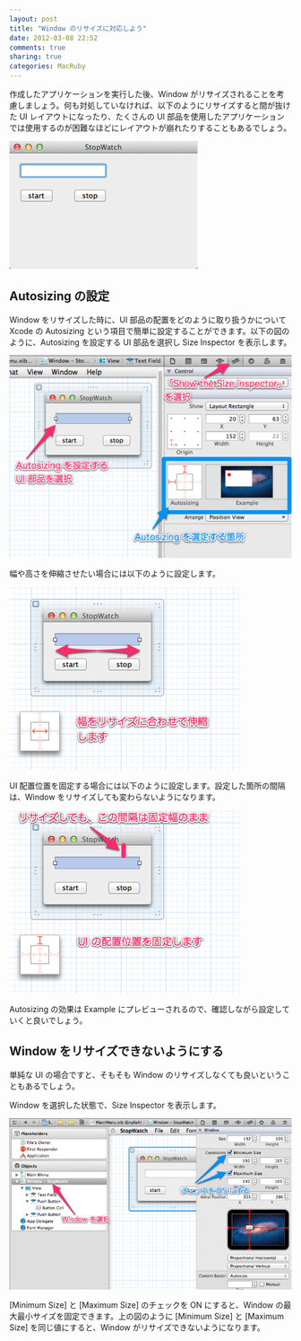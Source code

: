 ```yaml
---
layout: post
title: "Window のリサイズに対応しよう"
date: 2012-03-08 22:52
comments: true
sharing: true
categories: MacRuby
---
```


作成したアプリケーションを実行した後、Window がリサイズされることを考慮しましょう。何も対処していなければ、以下のようにリサイズすると間が抜けた UI レイアウトになったり、たくさんの UI 部品を使用したアプリケーションでは使用するのが困難なほどにレイアウトが崩れたりすることもあるでしょう。

![image](/images/ja/intro-window-resize/window.png)

## Autosizing の設定
Window をリサイズした時に、UI 部品の配置をどのように取り扱うかについて Xcode の Autosizing という項目で簡単に設定することができます。以下の図のように、Autosizing を設定する UI 部品を選択し Size Inspector を表示します。

![image](/images/ja/intro-window-resize/size_inspector.png)

幅や高さを伸縮させたい場合には以下のように設定します。

![image](/images/ja/intro-window-resize/autosizing_variable.png)

UI 配置位置を固定する場合には以下のように設定します。設定した箇所の間隔は、Window をリサイズしても変わらないようになります。

![image](/images/ja/intro-window-resize/autosizing_fixable.png)

Autosizing の効果は Example にプレビューされるので、確認しながら設定していくと良いでしょう。


## Window をリサイズできないようにする
単純な UI の場合ですと、そもそも Window のリサイズしなくても良いということもあるでしょう。

Window を選択した状態で、Size Inspector を表示します。

![image](/images/ja/intro-window-resize/window_size.png)

[Minimum Size] と [Maximum Size] のチェックを ON にすると、Window の最大最小サイズを固定できます。上の図のように [Minimum Size] と [Maximum Size] を同じ値にすると、Window がリサイズできないようになります。